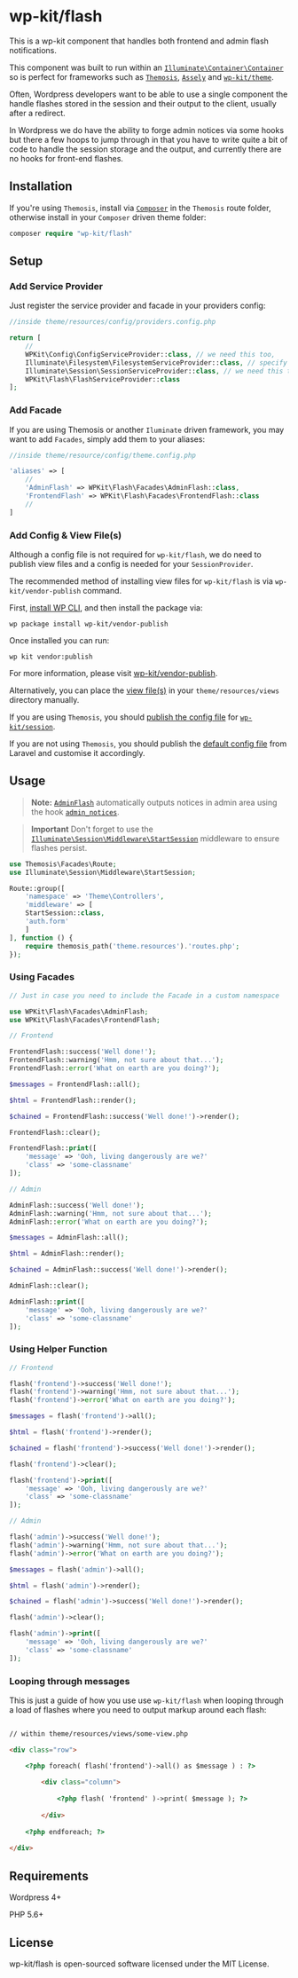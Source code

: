 # wp-kit/flash

This is a wp-kit component that handles both frontend and admin flash notifications.

This component was built to run within an [```Illuminate\Container\Container```](https://github.com/illuminate/container/blob/master/Container.php) so is perfect for frameworks such as [```Themosis```](http://framework.themosis.com/), [```Assely```](https://assely.org/) and [```wp-kit/theme```](https://github.com/wp-kit/theme).

Often, Wordpress developers want to be able to use a single component the handle flashes stored in the session and their output to the client, usually after a redirect. 

In Wordpress we do have the ability to forge admin notices via some hooks but there a few hoops to jump through in that you have to write quite a bit of code to handle the session storage and the output, and currently there are no hooks for front-end flashes.

## Installation

If you're using ```Themosis```, install via [```Composer```](https://getcomposer.org/) in the ```Themosis``` route folder, otherwise install in your ```Composer``` driven theme folder:

```php
composer require "wp-kit/flash"
```

## Setup

### Add Service Provider

Just register the service provider and facade in your providers config:

```php
//inside theme/resources/config/providers.config.php

return [
    //
    WPKit\Config\ConfigServiceProvider::class, // we need this too,
    Illuminate\Filesystem\FilesystemServiceProvider::class, // specify the driver provider
    Illuminate\Session\SessionServiceProvider::class, // we need this too
    WPKit\Flash\FlashServiceProvider::class
];
```

### Add Facade

If you are using Themosis or another ```Iluminate``` driven framework, you may want to add ```Facades```, simply add them to your aliases:

```php
//inside theme/resource/config/theme.config.php

'aliases' => [
    //
    'AdminFlash' => WPKit\Flash\Facades\AdminFlash::class,
    'FrontendFlash' => WPKit\Flash\Facades\FrontendFlash::class
    //
]
```

### Add Config & View File(s)

Although a config file is not required for ```wp-kit/flash```, we do need to publish view files and a config is needed for your ```SessionProvider```.

The recommended method of installing view files for ```wp-kit/flash``` is via ```wp-kit/vendor-publish``` command.

First, [install WP CLI](http://wp-cli.org/), and then install the package via:

```wp package install wp-kit/vendor-publish```

Once installed you can run:

```wp kit vendor:publish```

For more information, please visit [wp-kit/vendor-publish](https://github.com/wp-kit/vendor-publish).

Alternatively, you can place the [view file(s)](views) in your ```theme/resources/views``` directory manually.

If you are using ```Themosis```, you should [publish the config file](https://github.com/wp-kit/session#add-config-file) for [```wp-kit/session```](https://github.com/wp-kit/session).

If you are not using ```Themosis```, you should publish the [default config file](https://github.com/laravel/laravel/blob/master/config/session.php) from Laravel and customise it accordingly. 

## Usage

> **Note:** [```AdminFlash```](https://github.com/wp-kit/flash/blob/master/src/Flash/Flashers/AdminFlash.php) automatically outputs notices in admin area using the hook [```admin_notices```](https://codex.wordpress.org/Plugin_API/Action_Reference/admin_notices).

> **Important** Don't forget to use the [```Illuminate\Session\Middleware\StartSession```](https://github.com/illuminate/session/blob/master/Middleware/StartSession.php) middleware to ensure flashes persist.

```php
use Themosis\Facades\Route;
use Illuminate\Session\Middleware\StartSession;

Route::group([
    'namespace' => 'Theme\Controllers',
    'middleware' => [
	StartSession::class, 
	'auth.form'
    ]
], function () {
    require themosis_path('theme.resources').'routes.php';
});	
```

### Using Facades

```php
// Just in case you need to include the Facade in a custom namespace

use WPKit\Flash\Facades\AdminFlash;
use WPKit\Flash\Facades\FrontendFlash;

// Frontend

FrontendFlash::success('Well done!');
FrontendFlash::warning('Hmm, not sure about that...');
FrontendFlash::error('What on earth are you doing?');

$messages = FrontendFlash::all();

$html = FrontendFlash::render();

$chained = FrontendFlash::success('Well done!')->render();

FrontendFlash::clear();

FrontendFlash::print([
	'message' => 'Ooh, living dangerously are we?'
	'class' => 'some-classname'
]);

// Admin

AdminFlash::success('Well done!');
AdminFlash::warning('Hmm, not sure about that...');
AdminFlash::error('What on earth are you doing?');

$messages = AdminFlash::all();

$html = AdminFlash::render();

$chained = AdminFlash::success('Well done!')->render();

AdminFlash::clear();

AdminFlash::print([
	'message' => 'Ooh, living dangerously are we?'
	'class' => 'some-classname'
]);
```

### Using Helper Function

```php
// Frontend

flash('frontend')->success('Well done!');
flash('frontend')->warning('Hmm, not sure about that...');
flash('frontend')->error('What on earth are you doing?');

$messages = flash('frontend')->all();

$html = flash('frontend')->render();

$chained = flash('frontend')->success('Well done!')->render();

flash('frontend')->clear();

flash('frontend')->print([
	'message' => 'Ooh, living dangerously are we?'
	'class' => 'some-classname'
]);

// Admin

flash('admin')->success('Well done!');
flash('admin')->warning('Hmm, not sure about that...');
flash('admin')->error('What on earth are you doing?');

$messages = flash('admin')->all();

$html = flash('admin')->render();

$chained = flash('admin')->success('Well done!')->render();

flash('admin')->clear();

flash('admin')->print([
	'message' => 'Ooh, living dangerously are we?'
	'class' => 'some-classname'
]);
```

### Looping through messages

This is just a guide of how you use use ```wp-kit/flash``` when looping through a load of flashes where you need to output markup around each flash:

```html

// within theme/resources/views/some-view.php

<div class="row">

	<?php foreach( flash('frontend')->all() as $message ) : ?>
	
		<div class="column">
		
			<?php flash( 'frontend' )->print( $message ); ?>
			
		</div>
		
	<?php endforeach; ?>
	
</div>
```

## Requirements

Wordpress 4+

PHP 5.6+

## License

wp-kit/flash is open-sourced software licensed under the MIT License.
